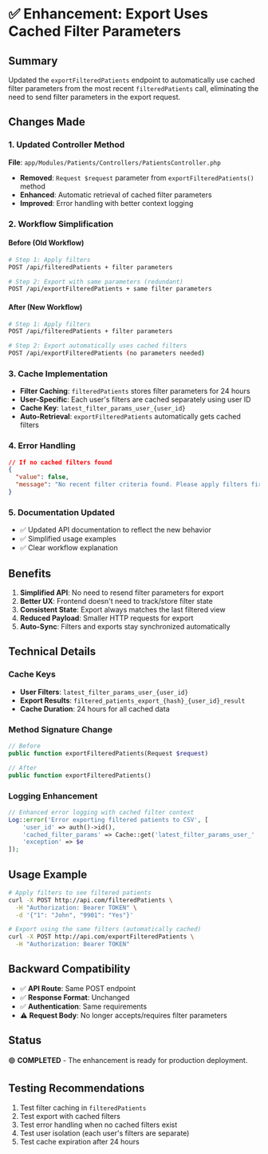 # ✅ Enhancement: Export Uses Cached Filter Parameters

## Summary
Updated the `exportFilteredPatients` endpoint to automatically use cached filter parameters from the most recent `filteredPatients` call, eliminating the need to send filter parameters in the export request.

## Changes Made

### 1. Updated Controller Method
**File**: `app/Modules/Patients/Controllers/PatientsController.php`

- **Removed**: `Request $request` parameter from `exportFilteredPatients()` method
- **Enhanced**: Automatic retrieval of cached filter parameters
- **Improved**: Error handling with better context logging

### 2. Workflow Simplification

#### Before (Old Workflow)
```bash
# Step 1: Apply filters
POST /api/filteredPatients + filter parameters

# Step 2: Export with same parameters (redundant)
POST /api/exportFilteredPatients + same filter parameters
```

#### After (New Workflow)
```bash
# Step 1: Apply filters
POST /api/filteredPatients + filter parameters

# Step 2: Export automatically uses cached filters
POST /api/exportFilteredPatients (no parameters needed)
```

### 3. Cache Implementation

- **Filter Caching**: `filteredPatients` stores filter parameters for 24 hours
- **User-Specific**: Each user's filters are cached separately using user ID
- **Cache Key**: `latest_filter_params_user_{user_id}`
- **Auto-Retrieval**: `exportFilteredPatients` automatically gets cached filters

### 4. Error Handling

```json
// If no cached filters found
{
  "value": false,
  "message": "No recent filter criteria found. Please apply filters first using the filteredPatients endpoint."
}
```

### 5. Documentation Updated

- ✅ Updated API documentation to reflect the new behavior
- ✅ Simplified usage examples
- ✅ Clear workflow explanation

## Benefits

1. **Simplified API**: No need to resend filter parameters for export
2. **Better UX**: Frontend doesn't need to track/store filter state
3. **Consistent State**: Export always matches the last filtered view
4. **Reduced Payload**: Smaller HTTP requests for export
5. **Auto-Sync**: Filters and exports stay synchronized automatically

## Technical Details

### Cache Keys
- **User Filters**: `latest_filter_params_user_{user_id}`
- **Export Results**: `filtered_patients_export_{hash}_{user_id}_result`
- **Cache Duration**: 24 hours for all cached data

### Method Signature Change
```php
// Before
public function exportFilteredPatients(Request $request)

// After  
public function exportFilteredPatients()
```

### Logging Enhancement
```php
// Enhanced error logging with cached filter context
Log::error('Error exporting filtered patients to CSV', [
    'user_id' => auth()->id(),
    'cached_filter_params' => Cache::get('latest_filter_params_user_' . auth()->id(), []),
    'exception' => $e
]);
```

## Usage Example

```bash
# Apply filters to see filtered patients
curl -X POST http://api.com/filteredPatients \
  -H "Authorization: Bearer TOKEN" \
  -d '{"1": "John", "9901": "Yes"}'

# Export using the same filters (automatically cached)
curl -X POST http://api.com/exportFilteredPatients \
  -H "Authorization: Bearer TOKEN"
```

## Backward Compatibility

- ✅ **API Route**: Same POST endpoint
- ✅ **Response Format**: Unchanged
- ✅ **Authentication**: Same requirements
- ⚠️ **Request Body**: No longer accepts/requires filter parameters

## Status

🟢 **COMPLETED** - The enhancement is ready for production deployment.

## Testing Recommendations

1. Test filter caching in `filteredPatients`
2. Test export with cached filters
3. Test error handling when no cached filters exist
4. Test user isolation (each user's filters are separate)
5. Test cache expiration after 24 hours
